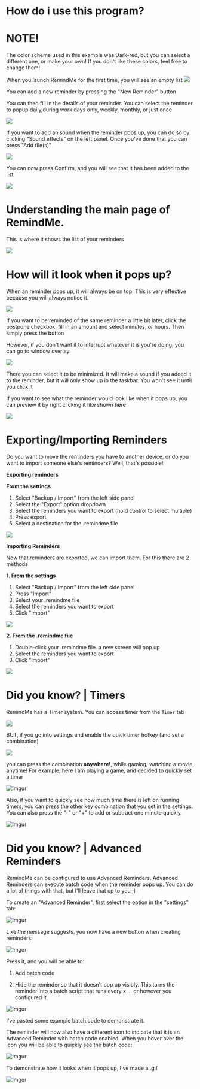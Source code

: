 # How do i use this program?

# NOTE!

The color scheme used in this example was Dark-red, but you can select a different one, or make your own! If you don't like these colors, feel free to change them!

When you launch RemindMe for the first time, you will see an empty list
![](https://i.imgur.com/SJFx9LZ.png)

You can add a new reminder by pressing the "New Reminder" button

You can then fill in the  details of your reminder. You can select the reminder to popup daily,during work days only, weekly, monthly, or just once


![](https://i.imgur.com/vlYEeXw.png)

If you want to add an sound when the reminder pops up, you can do so by clicking "Sound effects" on the left panel. Once you've done that you can press "Add file(s)" 


![](https://i.imgur.com/panWAaD.png)

You can now press Confirm, and you will see that it has been added to the list


![](https://i.imgur.com/BZW7KZz.png)


# Understanding the main page of RemindMe.

This is where it shows the list of your reminders

![](https://i.imgur.com/Vciskim.png)


# How will it look when it pops up?
When an reminder pops up, it will always be on top. This is very effective because you will always notice it.

![](https://i.imgur.com/VzsHalU.jpeg)

If you want to be reminded of the same reminder a little bit later, click the postpone checkbox, fill in an amount and select minutes, or hours. Then simply press the button

However, if you don't want it to interrupt whatever it is you're doing, you can go to window overlay.


![](https://i.imgur.com/9xEaOjU.png)


There you can select it to be minimized. It will make a sound if you added it to the reminder, but it will only show up in the taskbar. You won't see it until you click it



If you want to see what the reminder would look like when it pops up, you can preview it by right clicking it like shown here

![](https://i.imgur.com/bfdYD9I.png)


# Exporting/Importing Reminders
Do you want to move the reminders you have to another device, or do you want to import someone else's reminders? Well, that's possible!

**Exporting reminders**

**From the settings**

1. Select "Backup / Import" from the left side panel
2. Select the "Export" option dropdown
3. Select the reminders you want to export (hold control to select multiple)
4. Press export
5. Select a destination for the .remindme file

![](https://i.imgur.com/a4gHuqC.png)


**Importing Reminders**

Now that reminders are exported, we can import them. For this there are 2 methods

**1. From the settings**

1. Select "Backup / Import" from the left side panel
2. Press "Import"
3. Select your .remindme file
4. Select the reminders you want to export
5. Click "Import"

![](https://i.imgur.com/8WRfHKD.png)

**2. From the .remindme file**

1. Double-click your .remindme file. a new screen will pop up
2. Select the reminders you want to export
3. Click "Import"

![](https://i.imgur.com/6C1XB6W.png)


# Did you know? | Timers

RemindMe has a Timer system. You can access timer from the `Timer` tab


![](https://i.imgur.com/SZNYLG9.png)

BUT, if you go into settings and enable the quick timer hotkey (and set a combination)

![](https://i.imgur.com/TOvkdrn.png)

you can press the combination **anywhere!**, while gaming, watching a movie, anytime! For example, here I am playing a game, and decided to quickly set a timer

![Imgur](https://i.imgur.com/w8dzOoO.gif)

Also, if you want to quickly see how much time there is left on running timers, you can press the other key combination that you set in the settings. You can also press the "-" or "+" to add or subtract one minute quickly.


![Imgur](https://gyazo.com/c0f37cbd653af06b68259519858d986c.gif)

# Did you know? | Advanced Reminders

RemindMe can be configured to use Advanced Reminders. Advanced Reminders can execute batch code when the reminder pops up. You can do a lot of things with that, but I'll leave that up to you ;)

To create an "Advanced Reminder", first select the option in the "settings" tab:

![Imgur](https://i.imgur.com/83a0YQ8.png)

Like the message suggests, you now have a new button when creating reminders:

![Imgur](https://i.imgur.com/KHo1294.png)

Press it, and you will be able to:

1) Add batch code

2) Hide the reminder so that it doesn't pop up visibly. This turns the reminder into a batch script that runs every x ... or however you configured it.

![Imgur](https://i.imgur.com/Sz1BUco.png)

I've pasted some example batch code to demonstrate it.

The reminder will now also have a different icon to indicate that it is an Advanced Reminder with batch code enabled. When you hover over the icon you will be able to quickly see the batch code:

![Imgur](https://i.imgur.com/jS3jNad.png)

To demonstrate how it looks when it pops up, I've made a .gif

![Imgur](https://imgur.com/C5gcAEV.gif)
